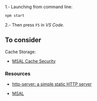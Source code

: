 ###

1.- Launching from command line:

```sh
npm start
```

2.- Then press `F5` in *VS Code*.

## To consider

Cache Storage:
- [MSAL Cache Security](https://github.com/AzureAD/microsoft-authentication-library-for-js/blob/dev/lib/msal-browser/docs/caching.md)

### Resources

- [http-server: a simple static HTTP server](https://github.com/http-party/http-server)

- [MSAL](https://github.com/Azure-Samples/ms-identity-b2c-javascript-spa/tree/main/App)